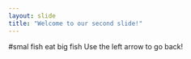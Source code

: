 ```yaml
---
layout: slide
title: "Welcome to our second slide!"
---
```

#smal fish eat big fish
Use the left arrow to go back!
